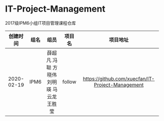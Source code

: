 # IT-Project-Management
2017级IPM6小组IT项目管理课程仓库

| 创建时间 | 组名 | 组员 | 项目名 | 项目地址 |
|:---:|:---:|:---:|:---:|:---:|
|2020-02-19|IPM6|薛超凡 冯聪 方晓伟 刘明瑛 马云龙 王胜莹|follow|https://github.com/xuecfan/IT-Project-Management|

